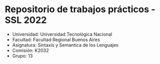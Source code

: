 # Repositorio de trabajos prácticos - SSL 2022
- Universidad: Universidad Tecnológica Nacional
- Facultad: Facultad Regional Buenos Aires 
- Asignatura: Sintaxis y Semantica de los Lenguajes
- Comisión: K2032
- Grupo: 13
